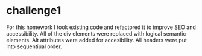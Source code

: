 # challenge1
For this homework I took existing code and refactored it to improve SEO and accessibility.
All of the div elements were replaced with logical semantic elements.
Alt attributes were added for accesibility.
All headers were put into sequentiual order.